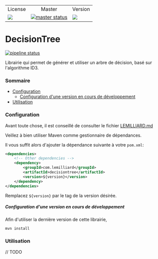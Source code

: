 <table>
 <tr style="text-align: center">
  <td>License</td>
  <td>Master</td>
  <td>Version</td>
 </tr>
 <tr>
  <td>
   <a href="https://gitlab.com/lemilliard/DecisionTree/blob/master/LICENSE">
    <img src="https://img.shields.io/badge/License-MIT-yellow.svg"/>
   </a>
  </td>
  <td>
   <a href="https://gitlab.com/lemilliard/DecisionTree/commits/master">
    <img alt="master status" src="https://gitlab.com/lemilliard/DecisionTree/badges/master/pipeline.svg"/>
   </a>
  </td>
  <td>
   <a href='https://bintray.com/lemilliard/maven/DecisionTree/_latestVersion'>
    <img src='https://api.bintray.com/packages/lemilliard/maven/DecisionTree/images/download.svg'>
   </a>
  </td>
 </tr>
</table>

# DecisionTree

[![pipeline status](https://gitlab.com/LeMilliard/DecisionTree/badges/master/pipeline.svg)](https://gitlab.com/LeMilliard/DecisionTree/commits/master)

Librairie qui permet de générer et utiliser un arbre de décision, basé sur l'algorithme ID3.

### Sommaire

* [Configuration](#configuration)
  * [Configuration d'une version en cours de développement](#configuration-dune-version-en-cours-de-développement)
* [Utilisation](#utilisation)

### Configuration

Avant toute chose, il est conseillé de consulter le fichier [LEMILLIARD.md](LEMILLIARD.md)

Veillez à bien utiliser Maven comme gestionnaire de dépendances.

Il vous suffit alors d'ajouter la dépendance suivante à votre `pom.xml`:

```xml
<dependencies>
    <!-- Other dependencies -->
    <dependency>
        <groupId>com.lemilliard</groupId>
        <artifactId>decisiontree</artifactId>
        <version>${version}</version>
    </dependency>
</dependencies>
```

Remplacez `${version}` par le tag de la version désirée.

##### Configuration d'une version en cours de développement

Afin d'utiliser la dernière version de cette librairie, 

```sh
mvn install
```

### Utilisation

// TODO